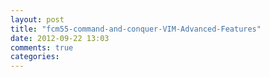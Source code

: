```yaml
---
layout: post
title: "fcm55-command-and-conquer-VIM-Advanced-Features"
date: 2012-09-22 13:03
comments: true
categories: 
---
```

